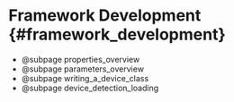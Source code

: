 # Framework Development {#framework_development}

* @subpage properties_overview
* @subpage parameters_overview
* @subpage writing_a_device_class
* @subpage device_detection_loading

